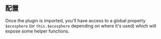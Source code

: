 ## 配置

Once the plugin is imported, you'll have access to a global property `$ecosphere` (or `this.$ecosphere` depending on where it's used) which will expose some helper functions.
